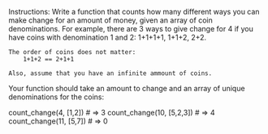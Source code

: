 Instructions:
	Write a function that counts how many different ways you can make change for an amount of money, given an array of coin denominations. For example, there are 3 ways to give change for 4 if you have coins with denomination 1 and 2:
		1+1+1+1, 1+1+2, 2+2.
	
	The order of coins does not matter:
		1+1+2 == 2+1+1
		
	Also, assume that you have an infinite ammount of coins.

Your function should take an amount to change and an array of unique denominations for the coins:

  count_change(4, [1,2]) # => 3
  count_change(10, [5,2,3]) # => 4
  count_change(11, [5,7]) # => 0
